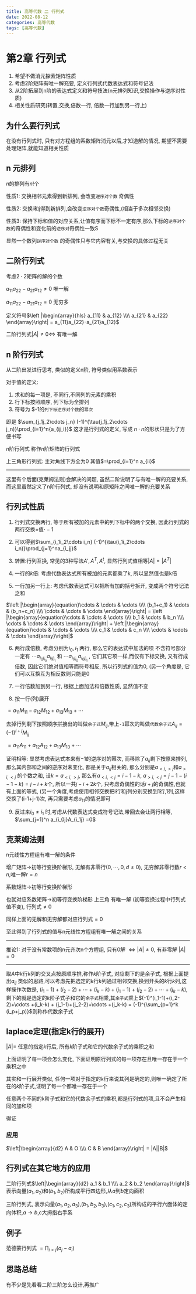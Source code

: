 ```yaml
---
title: 高等代数 二 行列式
date: 2022-08-12
categories: 高等代数
tags: [高等代数]
---
```


# 第2章 行列式

1. 希望不做消元探索矩阵性质
2. 考虑2阶矩阵有唯一解充要, 定义行列式代数表达式和符号记法
3. 从2阶拓展到n阶的表达式定义和符号技法(n元排列知识,交换操作与逆序对性质)
4. 相关性质研究(转置,交换,倍数一行, 倍数一行加到另一行上)

## 为什么要行列式

在没有行列式时, 只有对方程组的系数矩阵消元以后,才知道解的情况, 期望不需要处理矩阵,就能知道相关性质

<!--more-->

## n 元排列

$n$的排列有$n!$个

性质1: 交换相邻元素得到新排列, 会改变`逆序对个数` 奇偶性

性质2: 交换i和j得到新排列,会改变`逆序对个数`奇偶性,(相当于多次相邻交换)

性质3: 保持下标和值的对应关系,让值有序而下标不一定有序,那么下标的`逆序对个数`的奇偶性和变化前的`逆序对`奇偶性一致S

显然一个数列`逆序对个数` 的奇偶性只与它内容有关,与交换的具体过程无关

## 二阶行列式

考虑$2\cdot 2$矩阵的解的个数

$a_{11}a_{22}-a_{21}a_{12} \ne 0$ 唯一解

$a_{11}a_{22}-a_{21}a_{12} = 0$ 无穷多

定义符号$\left |\begin{array}{hls} a_{11} & a_{12} \\\\ a_{21} & a_{22} \end{array}\right| = a_{11}a_{22}-a_{21}a_{12}$

二阶行列式$|A| \ne 0 \Leftrightarrow$   有唯一解

## n 阶行列式

从二阶出发进行思考, 类似的定义n阶, 符号类似用系数表示

对于值的定义: 

1. 求和的每一项是, 不同行,不同列的元素的乘积
2. 行下标按照顺序, 列下标为全排列
3. 符号为 $-1的`列下标逆序对个数`的`幂次`

即是 $\sum_{j_1j_2\cdots j_n} (-1)^{\tau(j_1j_2\cdots j_n)}\prod_{i=1}^n{a_{ij_i}}$ 这才是行列式的定义, 写成 $n\cdot n$的形状只是为了方便书写

$n$阶行列式 称作$n$阶矩阵的行列式

上三角形行列式: 主对角线下方全为$0$ 其值$=\prod_{i=1}^n a_{ii}$ 

---

这里有个后面(克莱姆法则)会解决的问题, 虽然二阶说明了与有唯一解的充要关系, 而这里虽然定义了n阶行列式, 却没有说明和原矩阵之间唯一解的充要关系

## 行列式性质

1. 行列式交换两行, 等于所有被加的元素中的列下标中的两个交换, 因此行列式的两行交换=值$\cdot -1$

2. 可以得到$\sum_{i_1i_2\cdots i_n} (-1)^{\tau(i_1i_2\cdots i_n)}\prod_{j=1}^na_{i_jj}$

3. 转置:行列互换, 常见的3种写法$A',A^T,A^t$, 显然行列式值相等$|A|=|A^T|$

4. 一行的$k$倍: 考虑代数表达式所有被加的元素都乘了k, 所以显然值也是k倍

5. 一行加另一行上: 考虑代数表达式可以把所有加的括号拆开, 变成两个符号记法之和

$\left |\begin{array}{equation}\cdots & \cdots & \cdots \\\\ (b_1+c_1) & \cdots & (b_n+c_n) \\\\ \cdots & \cdots & \cdots \end{array}\right| = \left |\begin{array}{equation}\cdots & \cdots & \cdots \\\\ b_1 & \cdots & b_n \\\\ \cdots & \cdots & \cdots \end{array}\right| + \left |\begin{array}{equation}\cdots & \cdots & \cdots \\\\ c_1 & \cdots & c_n \\\\ \cdots & \cdots & \cdots \end{array}\right|$

6. 两行成倍数, 考虑分别为$i_0,i_1$ 两行, 那么它的表达式中加法的项 不含符号部分一定有 $\cdots a_{i_0j_{i_0}} a_{i_1j_{i_1}}$ 和 $\cdots a_{i_1j_{i_0}} a_{i_0j_{i_1}}$ , 它们其它项一样,而仅有下标交换, 又有行成倍数, 因此它们绝对值相等而符号相反, 所以行列式的值为$0$, (另一个角度是, 它们可以互换互为相反数则只能是0

7. 一行倍数加到另一行, 根据上面加法和倍数性质, 显然值不变

8. 按一行(列)展开

$= a_{11}M_{11}-a_{12}M_{12}+a_{13}M_{13} + \cdots$

去掉行列剩下按照顺序拼接出的叫做`余子式`$M_{ij}$,带上`-1`幂次的叫做`代数余子式`$A_{ij}= (-1)^{i+j}M_{ij}$

$= a_{11}A_{11}+a_{12}A_{12}+a_{13}M_{13} + \cdots$

证明相等: 显然考虑表达式本来有$-1$的逆序对的幂次, 而移除了$a_{ij}$剩下按原来排列, 那么其内部和之间的逆序对未变化, 都是关于$a_{ij}$相关的, 那么分别是$a_{<i,>j}$和$a_{>i,<j}$ 的个数之和, 设$k = a_{<i,>j}$, 那么有$a_{<i,<j} = i-1-k$, $a_{>i,<j} = j-1-(i-1-k) = j-i+k$个, 所以一共$j-i+2k$个, 只考虑奇偶性的话$i+j$的奇偶性,也就有上面的等式, (另一个角度,考虑使用相邻交换把i行和j列分别交换到1行,1列,这样交换了(i-1+j-1)次, 再只需要考虑$a_{11}$的情况即可

9. 反过来$i_0\ne i_1$ 时,考虑从代数表达式变成符号记法,带回去会让两行相等, $\sum_{j=1}^n a_{i_0j}A_{i_1j} =0$

## 克莱姆法则

n元线性方程组有唯一解的条件

增广矩阵$\to$初等行变换阶梯形, 无解有非零行$(0,\cdots,0,d \ne 0)$, 无穷解非零行数$r < n$,唯一解$r = n$

系数矩阵$\to$初等行变换阶梯形

也就对应系数矩阵$\to$初等行变换阶梯形 上三角 有唯一解 (初等变换过程中行列式值不变), 行列式$\ne 0$

同样上面的无解和无穷解都对应行列式$= 0$

至此得到了行列式的值与n元线性方程组有唯一解之间的关系

---

推论1: 对于没有常数项的n元齐次n个方程组, 只有0解 $\Leftrightarrow |A|\ne 0$, 有非零解 $|A| = 0$

---

取$A$中$k$行$k$列的交叉点按原顺序排,称作$k$阶子式, 对应剩下的是余子式, 根据上面提出$a_{ij}$ 类似的思路,可以考虑先把选定的$k$行$k$列通过相邻交换,换到开头的$k$行$k$列,这样操作次数是, $(i_1-1)+(i_2-2)+\cdots +(i_k-k) + (j_1-1)+(j_2-2)+\cdots +(j_k-k)$, 剩下的就是选定的$k$阶子式子和它的`余子式`相乘,其`余子式`乘上$(-1)^(i_1-1)+(i_2-2)+\cdots +(i_k-k) + (j_1-1)+(j_2-2)+\cdots +(j_k-k) = (-1)^{\sum_{p=1}^k (i_p+j_p)}$则称作代数余子式

## laplace定理(指定k行的展开)

$|A|=$ 任意的指定$k$行后, 所有$k$阶子式和它的代数余子式的乘积之和

上面证明了每一项会怎么变化, 下面证明原行列式的每一项存在且唯一存在于一个乘积之中

其实和一行展开类似, 任何一项对于指定的$k$行来说其列是确定的,则唯一确定了所在的$k$阶子式,证明了每一个都唯一存在于一个

任意两个不同的k阶子式和它的代数余子式的乘积,都是行列式的项,且不会产生相同的加和项

得证

### 应用

$\left|\begin{array}{d2} A & O \\\\ C & B \end{array}\right| = |A||B|$

## 行列式在其它地方的应用

二阶行列式$\left|\begin{array}{d2} a_1 & b_1 \\\\ a_2 & b_2 \end{array}\right|$ 表示向量$(a_1,a_2)$和$(b_1,b_2)$所构成平行四边形,从$a$到$b$定向面积

三阶行列式, 表示向量$(a_1,a_2,a_3)$,$(b_1,b_2,b_3)$,$(c_1,c_2,c_3)$所构成的平行六面体的定向体积,$a\to b$,c大拇指右手系

## 例子

范德蒙行列式 $=\prod_{i<j} (a_j-a_i)$

## 思路总结

有不少是先看看二阶三阶怎么设计,再推广